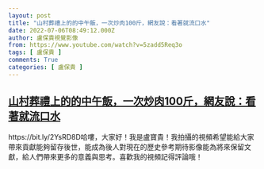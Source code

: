 ```yaml
---
layout: post
title: "山村葬禮上的的中午飯，一次炒肉100斤，網友說：看著就流口水"
date: 2022-07-06T08:49:12.000Z
author: 盧保貴視覺影像
from: https://www.youtube.com/watch?v=5zadd5Req3o
tags: [ 盧保貴 ]
comments: True
categories: [ 盧保貴 ]
---
```

<!--1657097352000-->
[山村葬禮上的的中午飯，一次炒肉100斤，網友說：看著就流口水](https://www.youtube.com/watch?v=5zadd5Req3o)
------

<div>
https://bit.ly/2YsRD8D哈嘍，大家好！我是盧寶貴！我拍攝的視頻希望能給大家帶來貢獻能夠留存後世，能成為後人對現在的歷史參考期待影像能為將來保留文獻，給人們帶來更多的意義與思考。喜歡我的視頻記得評論哦！
</div>
